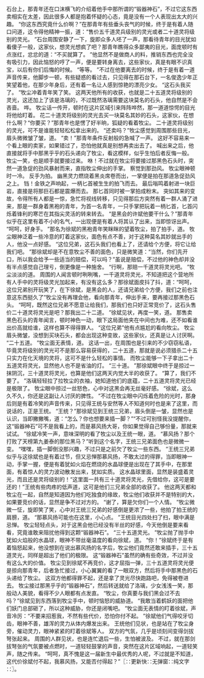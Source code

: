 石台上，那青年还在口沫横飞的介绍着他手中那所谓的“锻器神石”，不过它这东西卖相实在太差，因此很多人都是抱着怀疑的心态，竟是没有一个人表现出太大的兴趣。
“你这东西究竟什么价啊？”在那青年有些垂头丧气的时候，终于是有着人随口问道，这令得他精神一振，道：“售价五千道灵兵级别的灵光或者二十道灵将级别的灵光。
”石台周围安静了一下，旋即众多人呸了一声，那看待青年的目光犹如看傻子一般，这家伙，想灵光想疯了吧？那青年瞧得众多鄙夷的目光，面庞顿时有点涨红，忿忿的道：“不买就算了。
”他显然不是做商人的料，推销东西也完全没有吸引力，因此恼怒的哼了一声，便是要转身离去，这些家伙，真是有眼不识真宝，以后有你们后悔的时候。
“等等。
”不过在他要离去的时候，终于是有着一道声音传来，他脚步一顿，有些疑惑的看过去，只见得在那石台下，一名俊逸少年正笑望着他，在那少年身后，还有着一名让人感到惊艳的漂亮少女。
“这石头我买了。
”牧尘冲着青年笑了笑。
这两天他所有的收获，也就是二十五道灵将级别的灵光，这还加上了该是洛璃的，不过既然洛璃需要这块莫名的石头，他自然是不会吝啬。
哗。
牧尘话一传开，顿时在这片区域引来阵阵哗然，那一道道惊愕的目光将他给盯着。
花二十道灵将级别的灵光去买一块莫名其妙的石头，这家伙，在想什么啊？“你要买？”那青年也是愣了好半晌，狐疑的看着牧尘。
二十道灵将级别的灵光，可不是谁能轻轻松松拿出来的。
“还卖吗？”牧尘感觉到周围那些目光，眉头微微皱了皱，道。
“卖！”那青年条件反射般的急喊了一声。
这好不容易来一个看上眼的卖家，如果错过了，恐怕他就真是别想再卖出去了。
喊出来之后，他直接就将手中那黑乎乎的石头递向了牧尘，看这模样，似乎生怕后者反悔一般。
牧尘一笑，也是顺手就要接过来。
咻！不过就在牧尘将要接过那黑色石头时，突然一道急促的劲风暴射而来，直指牧尘伸出的手掌。
察觉到那劲风。
牧尘眼神顿时一冷。
反手为拍。
幽黑灵力燃烧着黑炎席卷而出，一掌便是拍在那道急促劲风之上。
铛！金铁之声响起，一柄匕首被生生的拍飞而去。
最后嗡鸣着射进一块巨岩，直接是将那巨石都是震爆而去。
那匕首同时被一掌拍成粉末。
突如其来的变故，令得所有人都是一惊，急忙将视线转移，只见得那后方突然有着一群人涌了进来，那是一群身着黑袍的青年，为首一名青年，一只手掌把玩着一柄匕首，匕首闪烁着锋利的寒芒在其指尖灵活的转来转去。
“是黑会的许斌他要干什么？”那青年似乎在这里有着不小的名气，一出现便是有着人将其认了出来，当即惊讶出声。
“呵呵，好身手。
”那名为徐斌的黑袍青年笑眯眯的望着牧尘，拍了拍手，道。
牧尘眼神泛着一些冷意的盯着这家伙，面色有点不善，对于这种莫名其妙就出手的人，他没一点好感。
“这位兄弟，这石头我们也看上了，还请给个方便，将它让给我们吧。
”那徐斌却是不在意牧尘不善的面色，只是微笑道：“当然，你们先开口，所以我会给予一些适当的赔偿，可以吗？”虽说是赔偿，不过他的神色却并没有半点感觉自己理亏，倒更像是一种施舍。
“行啊，那赔一千道灵将灵光吧。
”牧尘淡淡的道。
周围的人闻言顿时咧咧嘴，一千道灵将灵光，不知道把这个营地所有人手中的灵将级灵光加起来，有没有这么多？那徐斌面皮抖了抖，道：“呵呵，这位兄弟别开玩笑了，在下徐斌，是黑会的人，还请兄弟给个方便，我们之前也注意这东西挺久了”牧尘没有再理会他，看向那青年，伸出手来，要再接过那黑色石头。
“呵呵，既然这位兄弟不愿意让给我们，那我们也只好正常竞价了，这石头售价二十道灵将灵光是吧？那我出二十二道。
”徐斌见状，再度一笑，道。
那售卖黑色石头的青年闻言，顿时神色一动，眼下这局面他夹在中间也为难，还不如看谁出价高就给谁，这样也算不得得罪人。
“这位兄弟”他有点尴尬的看向牧尘。
牧尘眉头微皱，没想到买块石头，都会出现这种变故，这些家伙，还真是让人讨厌啊。
“二十五道。
”牧尘面无表情，道。
这话一出，在周围也是引来的不少窃窃私语，毕竟灵将级别的灵光可不是那么容易获得的，二十五道，那就是说必须猎杀二十五只实力在化天境的灵将，这可不是什么轻松的事情。
而牧尘能够一下子拿出二十五道灵将灵光，显然他人也不是省油的灯。
“三十道。
”那徐斌眼中终于是掠过一抹阴沉，三十道灵将灵光，也算是他们这两天内觉大半的收获了。
“算了，我们不要了。
”洛璃轻轻拉了拉牧尘的衣袖，她知道他们的底蕴，二十五道灵将灵光已经是极限了。
牧尘眼中掠过一丝怒色，心中对这黑会再无丝毫好感。
“徐斌，这么久不久，你还是这副让人讨厌的脾性。
”不过在牧尘眼中闪烁着危险的光时，那身后则是有着冷笑的声音传来，只见得王统与安然等人不知道何时也是来了这里，而说话的，正是王统。
“王统？”那徐斌见到王统三兄弟，眉头倒是一皱，显然也是认识，当即撇撇嘴，道：“怎么？你也想要来插一脚？”“不过可别怪我没提醒你，这“锻器神石”可不是我看上的，而是慕风扬大哥，你如果觉得自己够份量，那就来试试。
”徐斌冷笑一声，意味深明的看了牧尘以及王统一眼，道。
“慕风扬？那个打败了天榜第九姜泰的那位黑马？”听到这个名字，王统三兄弟面色也是微微一变。
“嘿嘿，插一脚倒没那兴趣，不过只是之前欠了牧尘一些东西。
”王统三兄弟似乎与这徐斌也是有着过节，但又忌惮那慕风扬，不敢太过的得罪，当即眼神一动，手掌一握，便是有着犹如火焰在燃烧的水晶球便是出现在了其手中，在那里面，有着惊人的灵力波动散发出来，犹如实质。
这水晶球里面，显然是装盛着灵光，而且还是灵将级别的！“这里面一共有三十道灵将灵光，先借给你，这可是要还的！”王统有些肉疼的低声道，这可是他们三兄弟全部的收获了。
他这两天都和牧尘在一起，自然是知道因为他们吃独食的缘故，牧尘他们收获并不是特别的大，如果要竞价的话，显然是争不过对方的。
“谢了，算是欠你们一个人情。
”牧尘微微一怔，旋即笑了笑，心中对王统三兄弟的好感倒是更浓了一些，他拍了拍王统的肩膀，道。
“那慕风扬可能也在这里，小心点。
”王统目光四处扫了扫，眼中满是忌惮。
牧尘轻轻点头，对于这黑会他已经没有半丝的好感，今天他倒是要来看看，究竟谁敢来阻扰他得到这颗“锻器神石”。
“三十五道灵光。
”牧尘抛了抛手中犹如火焰般的水晶球，眼神不带丝毫温度的看向徐斌，道。
“你！”徐斌终于是有着恼怒起来，他没想到在说出慕风扬的名字后，牧尘他们竟然还敢来插手，三十五道灵光，同样是超出了他们的极限。
这“锻器神石”虽然的确有些奇效，不过并没有这么大的价值。
牧尘见到徐斌不再竞价，这才屈指一弹，三十五道灵将灵光便是掠向那青年，后者急忙接过，小心翼翼的看了一眼双方，然后将手中那黑色的石头递给了牧尘。
这双方他都得罪不起，还是拿了灵光尽快跑路吧，免得被卷进去。
牧尘接过那黑乎乎的“锻器神石”，然后转送就给了洛璃，少女浅浅一笑，那般动人美貌，看得不少人眼都有点发直。
“牧尘，你真要与我们黑会过不去吗？”徐斌见到东西落到牧尘手中，顿时恼怒的威胁道。
“我敢当着鹤妖的面把他们妖门总部砸了，所以这种威胁，你还是闭嘴吧。
”牧尘面无表情的盯着徐斌，声音冷厉：“不要来招惹我，不然有些代价，恐怕你付不起。
”徐斌他们气得咬牙切齿，眼神不善，雄浑的灵力从体内爆发出来。
王统他们见状，也是站在了牧尘身旁，催动灵力，眼神紧紧的盯着徐斌等人。
双方的气氛，几乎是顷刻间变得剑拔弩张起来。
周围的人群见状，也是连忙退后一些，生怕被波及。
不过，就在那剑拔弩张的气氛要被点燃时，一道轻轻鼓掌的声音，突然在这片区域响起，一道轻笑声，随之传来。
“呵呵，真不愧是这一届新生中最优秀的人呢，不过就是不知道，这代价徐斌付不起，我慕风扬，又能否付得起？”〖∷更新快∷无弹窗∷纯文字∷〗。
